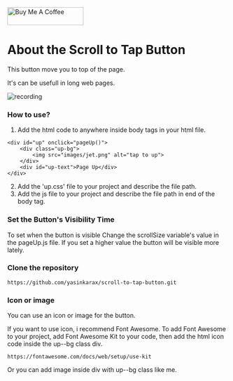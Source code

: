 <a href="https://www.buymeacoffee.com/yasinkara" target="_blank">
<img src="https://cdn.buymeacoffee.com/buttons/default-orange.png" alt="Buy Me A Coffee" height="41" width="174">
</a>


# About the Scroll to Tap Button
This button move you to top of the page.

It's can be usefull in long web pages.

![recording](https:/c/i.hizliresim.com/8uzm8hf.gif)

### How to use?
1. Add the html code to anywhere inside body tags in your html file.
```
<div id="up" onclick="pageUp()">
    <div class="up-bg">
        <img src="images/jet.png" alt="tap to up">
    </div>
    <div id="up-text">Page Up</div>
</div>

```
2. Add the 'up.css' file to your project and describe the file path.
3. Add the js file to your project and describe the file path in end of the body tag.

### Set the Button's Visibility Time
To set when the button is visible Change the scrollSize variable's value in the pageUp.js file.
If you set a higher value the button will be visible more lately.

### Clone the repository
``` https://github.com/yasinkarax/scroll-to-tap-button.git ```

### Icon or image
You can use an icon or image for the button.

If you want to use icon, i recommend Font Awesome.
To add Font Awesome to your project, add Font Awesome Kit to your code, then add the html icon code inside the up--bg class div.

```https://fontawesome.com/docs/web/setup/use-kit```

Or you can add image inside div with up--bg class like me.